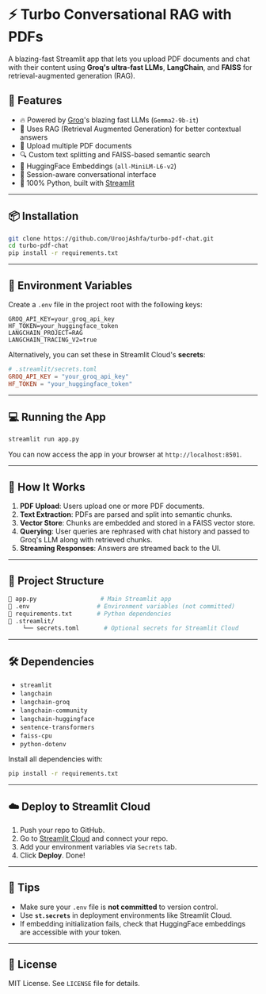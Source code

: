 # ⚡ Turbo Conversational RAG with PDFs

A blazing-fast Streamlit app that lets you upload PDF documents and chat with their content using **Groq's ultra-fast LLMs**, **LangChain**, and **FAISS** for retrieval-augmented generation (RAG).


## 🚀 Features

- 🔥 Powered by [Groq](https://groq.com)'s blazing fast LLMs (`Gemma2-9b-it`)
- 🧠 Uses RAG (Retrieval Augmented Generation) for better contextual answers
- 📄 Upload multiple PDF documents
- 🔍 Custom text splitting and FAISS-based semantic search
- 🦮 HuggingFace Embeddings (`all-MiniLM-L6-v2`)
- 💬 Session-aware conversational interface
- 🐍 100% Python, built with [Streamlit](https://streamlit.io/)

---

## 📦 Installation

```bash
git clone https://github.com/UroojAshfa/turbo-pdf-chat.git
cd turbo-pdf-chat
pip install -r requirements.txt
```

---

## 🔐 Environment Variables

Create a `.env` file in the project root with the following keys:

```env
GROQ_API_KEY=your_groq_api_key
HF_TOKEN=your_huggingface_token
LANGCHAIN_PROJECT=RAG
LANGCHAIN_TRACING_V2=true
```

Alternatively, you can set these in Streamlit Cloud's **secrets**:

```toml
# .streamlit/secrets.toml
GROQ_API_KEY = "your_groq_api_key"
HF_TOKEN = "your_huggingface_token"
```

---

## 💻 Running the App

```bash
streamlit run app.py
```

You can now access the app in your browser at `http://localhost:8501`.

---

## 🧠 How It Works

1. **PDF Upload**: Users upload one or more PDF documents.
2. **Text Extraction**: PDFs are parsed and split into semantic chunks.
3. **Vector Store**: Chunks are embedded and stored in a FAISS vector store.
4. **Querying**: User queries are rephrased with chat history and passed to Groq's LLM along with retrieved chunks.
5. **Streaming Responses**: Answers are streamed back to the UI.

---

## 📂 Project Structure

```bash
🔹 app.py                  # Main Streamlit app
🔹 .env                   # Environment variables (not committed)
🔹 requirements.txt       # Python dependencies
🔹 .streamlit/
    └── secrets.toml       # Optional secrets for Streamlit Cloud
```

---

## 🛠️ Dependencies

- `streamlit`
- `langchain`
- `langchain-groq`
- `langchain-community`
- `langchain-huggingface`
- `sentence-transformers`
- `faiss-cpu`
- `python-dotenv`

Install all dependencies with:

```bash
pip install -r requirements.txt
```

---

## ☁️ Deploy to Streamlit Cloud

1. Push your repo to GitHub.
2. Go to [Streamlit Cloud](https://streamlit.io/cloud) and connect your repo.
3. Add your environment variables via `Secrets` tab.
4. Click **Deploy**. Done!

---

## 📌 Tips

- Make sure your `.env` file is **not committed** to version control.
- Use **`st.secrets`** in deployment environments like Streamlit Cloud.
- If embedding initialization fails, check that HuggingFace embeddings are accessible with your token.

---



## 📜 License

MIT License. See `LICENSE` file for details.


